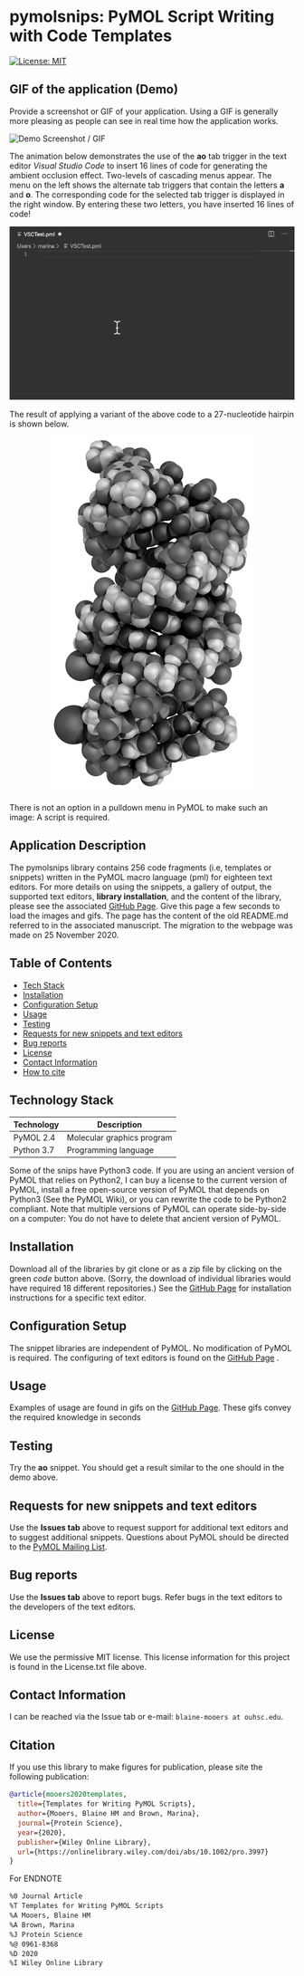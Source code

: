 # pymolsnips: PyMOL Script Writing with Code Templates

[![License: MIT](https://img.shields.io/badge/License-MIT-blue.svg)](https://opensource.org/licenses/MIT)

## GIF of the application (Demo)

Provide a screenshot or GIF of your application. Using a GIF is generally more pleasing as people can see in real time how the application works.

![Demo Screenshot / GIF](Link)


<p>The animation below demonstrates the use of the <b>ao</b> tab trigger in the text editor <em>Visual Studio Code</em> to insert 16 lines of code for generating the ambient occlusion effect.
Two-levels of cascading menus appear.
The menu on the left shows the alternate tab triggers that contain the letters <b>a</b> and <b>o</b>.
The corresponding code for the selected tab trigger is displayed in the right window.
By entering these two letters, you have inserted 16 lines of code!
</p>

<p align="center"><img src="gifs/VSCaoSnip.gif"></p>

The result of applying a variant of the above code to a 27-nucleotide hairpin is shown below.

<p align="center"><img src="./images/AOBWdsRNA.png" alt="HTML5 Icon" style="width:364px;height:630px;"></p>

There is not an option in a pulldown menu in PyMOL to make such an image: A script is required.


## Application Description

The pymolsnips library contains 256 code fragments (i.e, templates or snippets) written in the PyMOL macro language (pml) for eighteen text editors.
For more details on using the snippets, a gallery of output, the supported text editors, **library installation**, and the content of the library, please see the associated [GitHub Page](https://mooerslab.github.io/pymolsnips/). 
Give this page a few seconds to load  the images and gifs. The page has the content of the old README.md referred to in the associated manuscript. The migration to the webpage was made on 25 November 2020.


## Table of Contents

* [Tech Stack](#tech-stack)
* [Installation](#installation)
* [Configuration Setup](#configuration-setup)
* [Usage](#usage)
* [Testing](#testing)
* [Requests for new snippets and text editors](#requests)
* [Bug reports](#bugreports)
* [License](#license)
* [Contact Information](#contact-information)
* [How to cite](#citation)



## Technology Stack

| Technology | Description                               |
|------------|-------------------------------------------|
| PyMOL   2.4   | Molecular graphics program         | 
| Python  3.7     |  Programming language          |

Some of the snips have Python3 code.
If you are using an ancient version of PyMOL that relies on Python2, I can buy a license to the current version of PyMOL, install a free open-source version of PyMOL that depends on Python3 (See the PyMOL Wiki), or you can rewrite the code to be Python2 compliant. 
Note that multiple versions of PyMOL can operate side-by-side on a computer: You do not have to delete that ancient version of PyMOL.


## Installation

Download all of the libraries by git clone or as a zip file by clicking on the green *code* button above.
(Sorry, the download of individual libraries would have required 18 different repositories.)
See the [GitHub Page](https://mooerslab.github.io/pymolsnips/) for installation instructions for a specific text editor.

## Configuration Setup

The snippet libraries are independent of PyMOL. 
No modification of PyMOL is required. 
The configuring of text editors is found on the   [GitHub Page](https://mooerslab.github.io/pymolsnips/) .

## Usage

Examples of usage are found in gifs on the  [GitHub Page](https://mooerslab.github.io/pymolsnips/). 
These gifs convey the required knowledge in seconds 

## Testing

Try the **ao** snippet. You should get a result similar to the one should in the demo above.


## Requests for new snippets and text editors

Use the **Issues tab** above to request support for additional text editors and to suggest additional snippets. 
Questions about PyMOL should be directed to the [PyMOL Mailing List](https://pymolwiki.org/index.php/PyMOL_mailing_list).


## Bug reports

Use the **Issues tab** above to report bugs.
Refer bugs in the text editors to the developers of the text editors. 


## License

We use the permissive MIT license.
This license information for this project is found in the License.txt file above. 


## Contact Information 

I can be reached via the Issue tab or e-mail: `blaine-mooers at ouhsc.edu`.


## Citation

If you use this library to make figures for publication, please site the following publication:


```bibtex
@article{mooers2020templates,
  title={Templates for Writing PyMOL Scripts},
  author={Mooers, Blaine HM and Brown, Marina},
  journal={Protein Science},
  year={2020},
  publisher={Wiley Online Library},
  url={https://onlinelibrary.wiley.com/doi/abs/10.1002/pro.3997}
}
```

For ENDNOTE

```bash
%0 Journal Article
%T Templates for Writing PyMOL Scripts
%A Mooers, Blaine HM
%A Brown, Marina
%J Protein Science
%@ 0961-8368
%D 2020
%I Wiley Online Library
```

